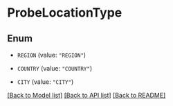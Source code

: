 # ProbeLocationType

## Enum


* `REGION` (value: `"REGION"`)

* `COUNTRY` (value: `"COUNTRY"`)

* `CITY` (value: `"CITY"`)


[[Back to Model list]](../README.md#documentation-for-models) [[Back to API list]](../README.md#documentation-for-api-endpoints) [[Back to README]](../README.md)


